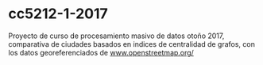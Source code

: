 # cc5212-1-2017
Proyecto de curso de procesamiento masivo de datos otoño 2017, comparativa de ciudades basados en indices de centralidad de grafos, con los datos georeferenciados de www.openstreetmap.org/ 
